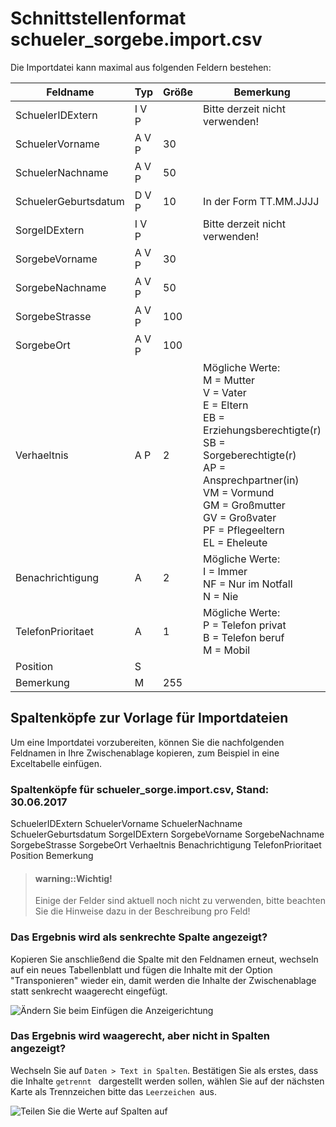 # Schnittstellenformat schueler_sorgebe.import.csv

Die Importdatei kann maximal aus folgenden Feldern bestehen:

Feldname	|Typ	|Größe|	Bemerkung
--|--|--|--
SchuelerIDExtern	|I V P	||	Bitte derzeit nicht verwenden!
SchuelerVorname	|A V P|	30|	
SchuelerNachname	|A V P	|50|	
SchuelerGeburtsdatum	|D V P	|10|	In der Form TT.MM.JJJJ
SorgeIDExtern	|I V P	||	Bitte derzeit nicht verwenden!
SorgebeVorname|	A V P	|30|	
SorgebeNachname|	A V P	|50|	
SorgebeStrasse|	A V P	|100|	
SorgebeOrt	|A V P|	100|	
Verhaeltnis	|A P	|2	|Mögliche Werte:<br/>M = Mutter<br/>V = Vater<br/>E = Eltern<br/>EB = Erziehungsberechtigte(r)<br/>SB = Sorgeberechtigte(r)<br/>AP = Ansprechpartner(in)<br/>VM = Vormund<br/>GM = Großmutter<br/>GV = Großvater<br/>PF = Pflegeeltern<br/>EL = Eheleute
Benachrichtigung	|A|	2|	Mögliche Werte:<br/>I = Immer<br/>NF = Nur im Notfall<br/>N = Nie
TelefonPrioritaet	|A	|1	|Mögliche Werte:<br/>P = Telefon privat<br/>B = Telefon beruf<br/>M = Mobil
Position|	S	||	
Bemerkung	|M	|255	|


## Spaltenköpfe zur Vorlage für Importdateien



Um eine Importdatei vorzubereiten, können Sie die nachfolgenden Feldnamen in Ihre Zwischenablage kopieren, zum Beispiel in eine Exceltabelle einfügen. 


### Spaltenköpfe für schueler_sorge.import.csv, Stand: 30.06.2017



SchuelerIDExtern
SchuelerVorname
SchuelerNachname
SchuelerGeburtsdatum
SorgeIDExtern
SorgebeVorname
SorgebeNachname
SorgebeStrasse
SorgebeOrt
Verhaeltnis
Benachrichtigung
TelefonPrioritaet
Position
Bemerkung

> #### warning::Wichtig!
>
> Einige der Felder sind aktuell noch nicht zu verwenden, bitte beachten Sie die Hinweise dazu in der Beschreibung pro Feld!





### Das Ergebnis wird als senkrechte Spalte angezeigt?

Kopieren Sie anschließend die Spalte mit den Feldnamen erneut, wechseln auf ein neues Tabellenblatt und fügen die Inhalte mit der Option "Transponieren" wieder ein, damit werden die Inhalte der Zwischenablage statt senkrecht waagerecht eingefügt.

![Ändern Sie beim Einfügen die Anzeigerichtung](/assets/images/importe/magimp-8.png)

### Das Ergebnis wird waagerecht, aber nicht in Spalten angezeigt?

Wechseln Sie auf `Daten > Text in Spalten`. Bestätigen Sie als erstes, dass die Inhalte `getrennt ` dargestellt werden sollen, wählen Sie auf der nächsten Karte als Trennzeichen bitte das ``Leerzeichen ``aus.

![Teilen Sie die Werte auf Spalten auf](/assets/images/importe/magimp-9.png)




